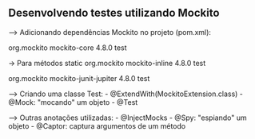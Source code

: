 ## Desenvolvendo testes utilizando Mockito

--> Adicionando dependências Mockito no projeto (pom.xml):

<dependency>
    <groupId>org.mockito</groupId>
    <artifactId>mockito-core</artifactId>
    <version>4.8.0</version>
    <scope>test</scope>
</dependency>

-> Para métodos static
<dependency>
    <groupId>org.mockito</groupId>
    <artifactId>mockito-inline</artifactId> 
    <version>4.8.0</version>
    <scope>test</scope>
</dependency>


<dependency>
    <groupId>org.mockito</groupId>
    <artifactId>mockito-junit-jupiter</artifactId>
    <version>4.8.0</version>
    <scope>test</scope>
</dependency>

--> Criando uma classe Test:
	- @ExtendWith(MockitoExtension.class)
	- @Mock: "mocando" um objeto
	- @Test

--> Outras anotações utilizadas:
	- @InjectMocks
	- @Spy: "espiando" um objeto
	- @Captor: captura argumentos de um método

